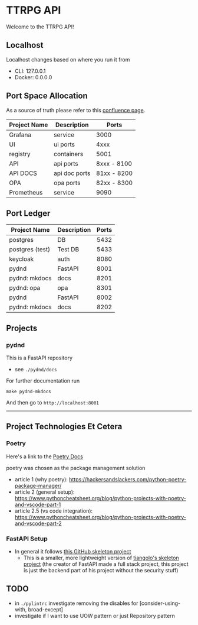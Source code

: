 # TTRPG API
Welcome to the TTRPG API!

## Localhost
Localhost changes based on where you run it from
* CLI: 127.0.0.1
* Docker: 0.0.0.0

## Port Space Allocation
As a source of truth please refer to this [confluence page](https://ian-kirkpatrick.atlassian.net/wiki/spaces/DND/pages/3211317/Local).

| Project Name    | Description   | Ports       |
|-----------------|---------------|-------------|
| Grafana         | service       | 3000        |
| UI              | ui ports      | 4xxx        |
| registry        | containers    | 5001        |
| API             | api ports     | 8xxx - 8100 |
| API DOCS        | api doc ports | 81xx - 8200 |
| OPA             | opa ports     | 82xx - 8300 |
| Prometheus      | service       | 9090        |

## Port Ledger
| Project Name    | Description | Ports       |
|-----------------|-------------|-------------|
| postgres        | DB          | 5432        |
| postgres (test) | Test DB     | 5433        |
| keycloak        | auth        | 8080        |
| pydnd           | FastAPI     | 8001        |
| pydnd: mkdocs   | docs        | 8201        |
| pydnd: opa      | opa         | 8301        |  TODO - reserved, implement (update, remove in favor of keycloak)
| pydnd           | FastAPI     | 8002        |
| pydnd: mkdocs   | docs        | 8202        |


## Projects

### pydnd
This is a FastAPI repository
- see `./pydnd/docs`

For further documentation run
```shell
make pydnd-mkdocs
```
And then go to `http://localhost:8001`
___
## Project Technologies Et Cetera
### Poetry
Here's a link to the [Poetry Docs](https://python-poetry.org/docs/cli/)

poetry was chosen as the package management solution
* article 1 (why poetry): https://hackersandslackers.com/python-poetry-package-manager/
* article 2 (general setup): https://www.pythoncheatsheet.org/blog/python-projects-with-poetry-and-vscode-part-1
* article 2.5 (vs code integration): https://www.pythoncheatsheet.org/blog/python-projects-with-poetry-and-vscode-part-2

### FastAPI Setup
* In general it follows [this GitHub skeleton project](https://github.com/skb1129/fastapi-boilerplate/tree/master/app)
  * This is a smaller, more lightweight version of [tiangolo's skeleton project](https://github.com/tiangolo/full-stack-fastapi-postgresql) (the creator of FastAPI made a full stack project, this project is just the backend part of his project without the security stuff)

## TODO
- in `./pylintrc` investigate removing the disables for [consider-using-with, broad-except]
- investigate if I want to use UOW pattern or just Repository pattern
